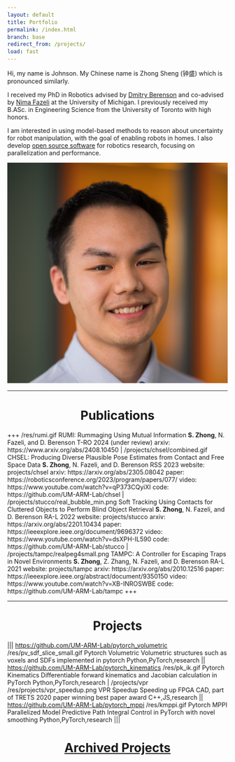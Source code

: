 ```yaml
---
layout: default
title: Portfolio
permalink: /index.html
branch: base
redirect_from: /projects/
load: fast
---
```


  <div class="profile">
    <div class="profile-text">
        <p>Hi, my name is Johnson. My Chinese name is Zhong Sheng (钟盛) which is pronounced similarly.</p>
        <p>I received my PhD in Robotics advised by <a href="https://berenson.robotics.umich.edu/">Dmitry Berenson</a> 
and co-advised by <a href="https://www.mmintlab.com/people/nima-fazeli/">Nima Fazeli</a> at the University of Michigan.
I previously received my B.ASc. in Engineering Science from the University of Toronto with high honors.
        </p>
        <p>I am interested in using model-based methods to reason about uncertainty for robot manipulation, with the
       goal of enabling robots in homes. I also develop <a href="https://github.com/lemonpi">open source software</a>
       for robotics research, focusing on parallelization and performance.
        </p>
    </div>
    <img src="/res/self_business.jpeg" alt="My Picture" class="profile-img">
  </div>

---
<h1 style="text-align:center;">Publications</h1>
+++
/res/rumi.gif
RUMI: Rummaging Using Mutual Information
<strong>S. Zhong</strong>, N. Fazeli, and D. Berenson
T-RO 2024 (under review)
arxiv: https://www.arxiv.org/abs/2408.10450
|
/projects/chsel/combined.gif
CHSEL: Producing Diverse Plausible Pose Estimates from Contact and Free Space Data
<strong>S. Zhong</strong>, N. Fazeli, and D. Berenson
RSS 2023
website: projects/chsel
arxiv: https://arxiv.org/abs/2305.08042
paper: https://roboticsconference.org/2023/program/papers/077/
video: https://www.youtube.com/watch?v=qP373CQyiXI
code: https://github.com/UM-ARM-Lab/chsel
|
/projects/stucco/real_bubble_min.png
Soft Tracking Using Contacts for Cluttered Objects to Perform Blind Object Retrieval
<strong>S. Zhong</strong>, N. Fazeli, and D. Berenson
RA-L 2022
website: projects/stucco
arxiv: https://arxiv.org/abs/2201.10434
paper: https://ieeexplore.ieee.org/document/9696372
video: https://www.youtube.com/watch?v=dsXPH-IL590
code: https://github.com/UM-ARM-Lab/stucco
|
/projects/tampc/realpeg4small.png
TAMPC: A Controller for Escaping Traps in Novel Environments
<strong>S. Zhong</strong>, Z. Zhang, N. Fazeli, and D. Berenson
RA-L 2021
website: projects/tampc
arxiv: https://arxiv.org/abs/2010.12516
paper: https://ieeexplore.ieee.org/abstract/document/9350150
video: https://www.youtube.com/watch?v=XB-INROSWBE
code: https://github.com/UM-ARM-Lab/tampc
+++


---
<h1 style="text-align:center;">Projects</h1>

|||
https://github.com/UM-ARM-Lab/pytorch_volumetric
/res/pv_sdf_slice_small.gif
Pytorch Volumetric
Volumetric structures such as voxels and SDFs implemented in pytorch
Python,PyTorch,research
||
https://github.com/UM-ARM-Lab/pytorch_kinematics
/res/pk_ik.gif
Pytorch Kinematics
Differentiable forward kinematics and Jacobian calculation in PyTorch
Python,PyTorch,research
|
/projects/vpr
/res/projects/vpr_speedup.png
VPR Speedup
Speeding up FPGA CAD, part of TRETS 2020 paper winning best paper award
C++,JS,research
||
https://github.com/UM-ARM-Lab/pytorch_mppi
/res/kmppi.gif
Pytorch MPPI
Parallelized Model Predictive Path Integral Control in PyTorch with novel smoothing
Python,PyTorch,research
|||



<h1 style="text-align:center;"><a href="archive.html">Archived Projects</a></h1>
